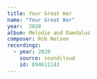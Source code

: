 ```yaml
---
title: Your Great War
name: "Your Great War"
year:  2020
album: Melodie and Daedalus
composer: Rob Nelson
recordingz:
  - year: 2020
    source: soundcloud
    id: 894611143
---
```


